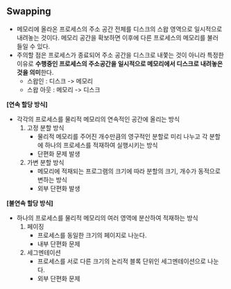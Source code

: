 ## Swapping

- 메모리에 올라온 프로세스의 주소 공간 전체를 디스크의 스왑 영역으로 일시적으로 내려놓는 것이다. 메모리 공간을 확보하면 이후에 다른 프로세스의 메모리를 불러 들일 수 있다.
- 주의할 점은 프로세스가 종료되어 주소 공간을 디스크로 내쫓는 것이 아니라 특정한 이유로 **수행중인 프로세스의 주소공간을 일시적으로 메모리에서 디스크로 내려놓은 것을 의미**한다.
  - 스왑인 : 디스크 -> 메모리
  - 스왑 아웃 : 메모리 -> 디스크



**[연속 할당 방식]**

- 각각의 프로세스를 물리적 메모리의 연속적인 공간에 올리는 방식
  1. 고정 분할 방식
     - 물리적 메모리를 주어진 개수만큼의 영구적인 분할로 미리 나누고 각 분할에 하나의 프로세스를 적재하여 실행시키는 방식
     - 단편화 문제 발생
  2. 가변 분할 방식
     - 메모리에 적재되는 프로그램의 크기에 따라 분할의 크기, 개수가 동적으로 변하는 방식
     - 외부 단편화 발생



**[불연속 할당 방식]**

- 하나의 프로세스를 물리적 메모리의 여러 영역에 분산하여 적재하는 방식
  1. 페이징 
     - 프로세스를 동일한 크기의 페이지로 나눈다.
     - 내부 단편화 문제
  2. 세그멘테이션
     - 프로세스를 서로 다른 크기의 논리적 블록 단위인 세그멘테이션으로 나눈다.
     - 외부 단편화 문제

